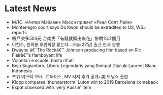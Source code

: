 # Latest News
-  МЛС. «Интер Майами» Месси примет «Реал Солт Лейк»
-  Montenegro court says Do Kwon should be extradited to US, WSJ reports
-  帳戶突多500元 台南男「有錢就領出來花」慘關1年2個月
-  이천수, 원희룡 후원회장 맡는다…오늘(22일) 출근 인사 동행
-  Dwayne â€˜The Rockâ€™ Johnson producing film based on Ric Flairâ€™s flamboyant life
-  Volontari e scuole: basta rifiuti
-  Bejo Sugiantoro, Libero Legendaris yang Sempat Dijuluki Laurent Blanc Indonesia
-  쯔위 미모력 모아…트와이스, MV 티저 추가 공개+美 모닝쇼 출연
-  Klopp compares 'thunderstorm' Luton win to 2019 Barcelona comeback
-  Expat obsessed with ‘very Aussie’ item
